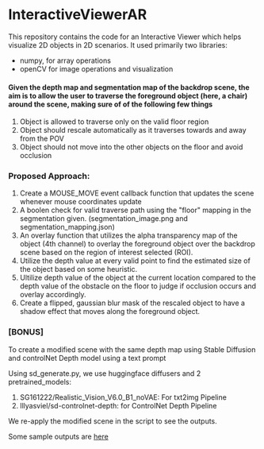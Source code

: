 # InteractiveViewerAR

This repository contains the code for an Interactive Viewer which helps visualize 2D objects in 2D scenarios.
It used primarily two libraries:
- numpy, for array operations
- openCV for image operations and visualization

#### Given the depth map and segmentation map of the backdrop scene, the aim is to allow the user to traverse the foreground object (here, a chair) around the scene, making sure of of the following few things

1. Object is allowed to traverse only on the valid floor region
2. Object should rescale automatically as it traverses towards and away from the POV
3. Object should not move into the other objects on the floor and avoid occlusion

### Proposed Approach:
1. Create a MOUSE_MOVE event callback function that updates the scene whenever mouse coordinates update
2. A boolen check for valid traverse path using the "floor" mapping in the segmentation given. (segmentation_image.png and segmentation_mapping.json)
3. An overlay function that utilizes the alpha transparency map of the object (4th channel) to overlay the foreground object over the backdrop scene based on the region of interest selected (ROI).
4. Utilize the depth value at every valid point to find the estimated size of the object based on some heuristic.
5. Ultilize depth value of the object at the current location compared to the depth value of the obstacle on the floor to judge if occlusion occurs and overlay accordingly.
6. Create a flipped, gaussian blur mask of the rescaled object to have a shadow effect that moves along the foreground object.


### [BONUS]
To create a modified scene with the same depth map using Stable Diffusion and controlNet Depth model using a text prompt

Using sd_generate.py, we use huggingface diffusers and 2 pretrained_models:
1. SG161222/Realistic_Vision_V6.0_B1_noVAE: For txt2img Pipeline
2. lllyasviel/sd-controlnet-depth: for ControlNet Depth Pipeline

We re-apply the modified scene in the script to see the outputs.

Some sample outputs are <a href="https://www.google.com/">here</a>
